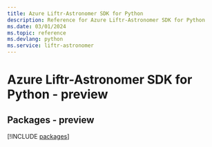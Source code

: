 ```yaml
---
title: Azure Liftr-Astronomer SDK for Python
description: Reference for Azure Liftr-Astronomer SDK for Python
ms.date: 03/01/2024
ms.topic: reference
ms.devlang: python
ms.service: liftr-astronomer
---
```

# Azure Liftr-Astronomer SDK for Python - preview
## Packages - preview
[!INCLUDE [packages](liftr-astronomer-index.md)]